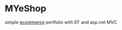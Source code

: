 # MYeShop
simple [ecommerce](https://en.wikipedia.org/wiki/E-commerce) portfolio with EF and asp.net MVC
